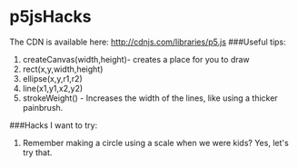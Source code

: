 # p5jsHacks
The CDN is available here: http://cdnjs.com/libraries/p5.js
###Useful tips:
<ol>
<li>createCanvas(width,height)- creates a place for you to draw</li>
<li>rect(x,y,width,height)</li>
<li>ellipse(x,y,r1,r2)</li>
<li>line(x1,y1,x2,y2)</li>


<li> strokeWeight() - Increases the width of the lines, like using a thicker painbrush.</li>

</ol>
###Hacks I want to try:
<ol>
<li> Remember making a circle using a scale when we were kids? Yes, let's try that.</li>
</ol>

